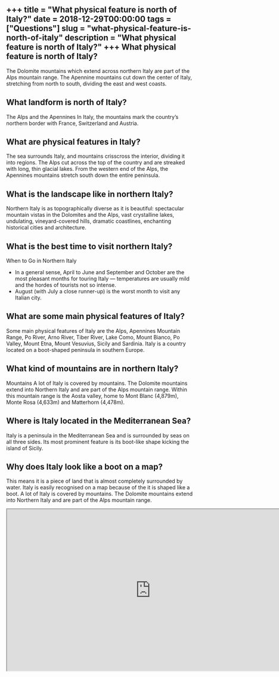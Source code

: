 +++
title = "What physical feature is north of Italy?"
date = 2018-12-29T00:00:00
tags = ["Questions"]
slug = "what-physical-feature-is-north-of-italy"
description = "What physical feature is north of Italy?"
+++
What physical feature is north of Italy?
----------------------------------------

The Dolomite mountains which extend across northern Italy are part of the Alps mountain range. The Apennine mountains cut down the center of Italy, stretching from north to south, dividing the east and west coasts.

What landform is north of Italy?
--------------------------------

The Alps and the Apennines In Italy, the mountains mark the country’s northern border with France, Switzerland and Austria.

What are physical features in Italy?
------------------------------------

The sea surrounds Italy, and mountains crisscross the interior, dividing it into regions. The Alps cut across the top of the country and are streaked with long, thin glacial lakes. From the western end of the Alps, the Apennines mountains stretch south down the entire peninsula.

What is the landscape like in northern Italy?
---------------------------------------------

Northern Italy is as topographically diverse as it is beautiful: spectacular mountain vistas in the Dolomites and the Alps, vast crystalline lakes, undulating, vineyard-covered hills, dramatic coastlines, enchanting historical cities and architecture.

What is the best time to visit northern Italy?
----------------------------------------------

When to Go in Northern Italy

- In a general sense, April to June and September and October are the most pleasant months for touring Italy — temperatures are usually mild and the hordes of tourists not so intense.
- August (with July a close runner-up) is the worst month to visit any Italian city.

What are some main physical features of Italy?
----------------------------------------------

Some main physical features of Italy are the Alps, Apennines Mountain Range, Po River, Arno River, Tiber River, Lake Como, Mount Bianco, Po Valley, Mount Etna, Mount Vesuvius, Sicily and Sardinia. Italy is a country located on a boot-shaped peninsula in southern Europe.

What kind of mountains are in northern Italy?
---------------------------------------------

Mountains A lot of Italy is covered by mountains. The Dolomite mountains extend into Northern Italy and are part of the Alps mountain range. Within this mountain range is the Aosta valley, home to Mont Blanc (4,879m), Monte Rosa (4,633m) and Matterhorn (4,478m).

Where is Italy located in the Mediterranean Sea?
------------------------------------------------

Italy is a peninsula in the Mediterranean Sea and is surrounded by seas on all three sides. Its most prominent feature is its boot-like shape kicking the island of Sicily.

Why does Italy look like a boot on a map?
-----------------------------------------

This means it is a piece of land that is almost completely surrounded by water. Italy is easily recognised on a map because of the it is shaped like a boot. A lot of Italy is covered by mountains. The Dolomite mountains extend into Northern Italy and are part of the Alps mountain range.

<iframe allow="accelerometer; autoplay; clipboard-write; encrypted-media; gyroscope; picture-in-picture" allowfullscreen="" class="__youtube_prefs__  epyt-is-override  no-lazyload" data-no-lazy="1" data-origheight="433" data-origwidth="770" data-skipgform_ajax_framebjll="" height="433" id="_ytid_61457" loading="lazy" src="https://www.youtube.com/embed/f-zFloKX5Dc?enablejsapi=1&autoplay=0&cc_load_policy=0&cc_lang_pref=&iv_load_policy=1&loop=0&modestbranding=0&rel=1&fs=1&playsinline=0&autohide=2&theme=dark&color=red&controls=1&" title="YouTube player" width="770"></iframe>